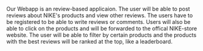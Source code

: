 Our Webapp is an review-based applicaion. The user will be able to post reviews about NIKE's products and view other reviews. The users have to be registered to be able to write reviews or comments. Users will also be able to click on the products and will be forwarded to the offical NIKE-store website.
The user will be able to filter by certain products and the products with the best reviews will be ranked at the top, like a leaderboard.
 